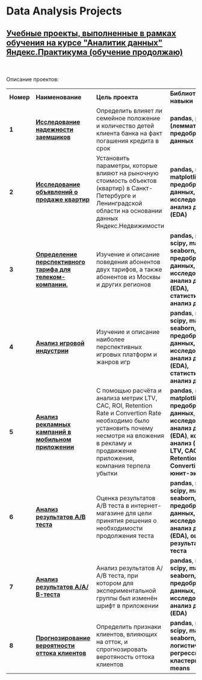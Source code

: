 # Data Analysis Projects
## <a href="https://praktikum.yandex.ru/data-analyst/" target="_blank"><b> Учебные проекты, выполненные в рамках обучения на курсе "Аналитик данных" Яндекс.Практикума (обучение продолжаю)</b></a>

<br/><br/>
Описание проектов:

<table>
<tr>
<td><b>Номер</b></td>
<td><b>Наименование</b></td>
<td><b>Цель проекта</b></td>
<td><b>Библиотеки и навыки</b></td>
<tr>
<td><b>1</b></td>
<td><a href="https://github.com/EgorKhandrik/Data-Analysis-Projects/blob/main/loan_1.ipynb" target="_blank"><b>Исследование надежности заемщиков</b></a></td>
<td>Определить влияет ли семейное положение и количество детей клиента банка на факт погашения кредита в срок</td>
<td><b>pandas</b>, <b>pymystem3 (лемматизация)</b>, <b>предобработка данных</b></td>
<tr>
<td> <b>2</b></td>
<td><a href="https://github.com/EgorKhandrik/Data-Analysis-Projects/blob/main/real_estate.ipynb" target="_blank"><b>Исследование объявлений о продаже квартир</b></a></td>
<td>Установить параметры, которые влияют на рыночную стоимость объектов (квартир) в Санкт-Петербурге и Ленинградской области на основании данных Яндекс.Недвижимости</td>
<td><b>pandas, <b>numpy</b>, <b>matplotlib</b>, <b>seaborn</b>, <b>предобработка данных</b>, <b>исследовательский анализ данных (EDA)</b></td>
<tr>
<td> <b>3</b></td>
<td><a href="https://github.com/EgorKhandrik/Data-Analysis-Projects/blob/main/telecom.ipynb" target="_blank"><b>Определение перспективного тарифа для телеком-компании.</b></a></td>
<td>Изучение и описание поведения абонентов двух тарифов, а также абонентов из Москвы и других регионов</td>
<td><b>pandas, <b>numpy</b>, <b>scipy</b<>, <b>matplotlib</b>, <b>seaborn</b>, <b>предобработка данных</b>, <b>исследовательский анализ данных (EDA)</b>, <b>статистический анализ данных</b></td>
<tr>
<td> <b>4</b></td>
<td><a href="https://github.com/EgorKhandrik/Data-Analysis-Projects/blob/main/gd.ipynb" target="_blank"><b>Анализ игровой индустрии</b></td>
<td>Изучение и описание наиболее перспективных игровых платформ и жанров игр</td>
<td><b>pandas</b>, <b>numpy</b>, <b>scipy</b<>, <b>matplotlib</b>, <b>seaborn</b>, <b>предобработка данных</b>, <b>исследовательский анализ данных (EDA)</b>, <b>статистический анализ данных</b></td>
<tr>
<td> <b>5</b></td>
<td><a href="https://github.com/EgorKhandrik/Data-Analysis-Projects/blob/main/metrics.ipynb" target="_blank"><b>Анализ рекламных кампаний в мобильном приложении</b></td>
<td>С помощью расчёта и анализа метрик LTV, CAC, ROI, Retention Rate и Convertion Rate необходимо было установить почему несмотря на вложения в рекламу и продвижение приложения, компания терпела убытки</td>
<td><b>pandas</b>, <b>numpy</b>, <b>matplotlib</b>, <b>seaborn</b>, <b>предобработка данных</b>, <b>исследовательский анализ данных (EDA)</b>, <b>когортный анализ (метрики LTV, CAC, ROI, Retention Rate, Convertion Rate)</b>, <b>юнит-экономика</b> </td>
<tr>
<td> <b>6</b></td>
<td><a href="https://github.com/EgorKhandrik/Data-Analysis-Projects/blob/main/a_b_test%20.ipynb" target="_blank"><b>Анализ результатов А/В теста</b></td>
<td>Оценка результатов A/B теста в интернет-магазине для цели принятия решения о необходимости продолжения теста</td>
<td><b>pandas</b>, <b>numpy</b>, <b>scipy</b<>, <b>matplotlib</b>, <b>seaborn</b>, <b>предобработка данных</b>, <b>исследовательский анализ данных (EDA)</b>, <b>оценка результатов А/В теста</b> </td>
<tr>
<td> <b>7</b></td>
<td><a href="https://github.com/EgorKhandrik/Data-Analysis-Projects/blob/main/aab_test.ipynb" target="_blank"><b>Анализ результатов А/A/В-теста</b></td>
<td>Анализ результатов А/А/В теста, при котором для экспериментальной группы был изменён шрифт в приложении</td>
<td><b>pandas</b>, <b>numpy</b>, <b>scipy</b<>, <b>matplotlib</b>, <b>seaborn</b>, <b>предобработка данных</b>, <b>исследовательский анализ данных (EDA)</b> </td>
<tr>
<td> <b>8</b></td>
<td><a href="https://github.com/EgorKhandrik/Data-Analysis-Projects/blob/main/churn.ipynb" target="_blank"><b>Прогнозирование вероятности оттока клиентов</b></td>
<td>Определить признаки клиентов, влияющих на отток, и спрогнозировать веротяность оттока клиентов</td>
<td><b>pandas</b>, <b>numpy</b>, <b>scipy</b<>, <b>matplotlib</b>, <b>seaborn</b>, <b>логистическая регрессия</b>, <b>кластеризация</b>, <b>k-means</b> </td>
</table>
<br/><br/>
